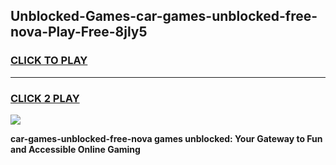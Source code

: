 
## Unblocked-Games-car-games-unblocked-free-nova-Play-Free-8jly5
<h3>
<a href="https://premium76.site?title=car-games-unblocked-free-nova&ref=18A1">CLICK TO PLAY</a></h3>
<hr>

<h3>
<a href="https://premium76.site?title=car-games-unblocked-free-nova&ref=18A1">CLICK 2 PLAY</a>
  
</h3>

<a href="https://premium76.site?title=car-games-unblocked-free-nova&ref=18A1"><img src="https://clearcache.store/games.png"></a>


**car-games-unblocked-free-nova games unblocked: Your Gateway to Fun and Accessible Online Gaming**
